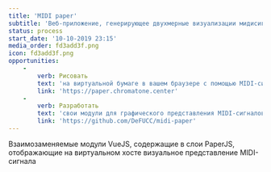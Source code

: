 ```yaml
---
title: 'MIDI paper'
subtitle: 'Веб-приложение, генерирующее двухмерные визуализации мидисигнала в браузере'
status: process
start_date: '10-10-2019 23:15'
media_order: fd3add3f.png
icon: fd3add3f.png
opportunities:
    -
        verb: Рисовать
        text: 'на виртуальной бумаге в вашем браузере с помощью MIDI-сигналов контроллера или секвенсора'
        link: 'https://paper.chromatone.center'
    -
        verb: Разработать
        text: 'свои модули для графического представления MIDI-сигналов в браузере'
        link: 'https://github.com/DeFUCC/midi-paper'
---
```


Взаимозаменяемые модули VueJS, содержащие в  слои PaperJS, отображающие на виртуальном хосте визуальное представление MIDI-сигнала